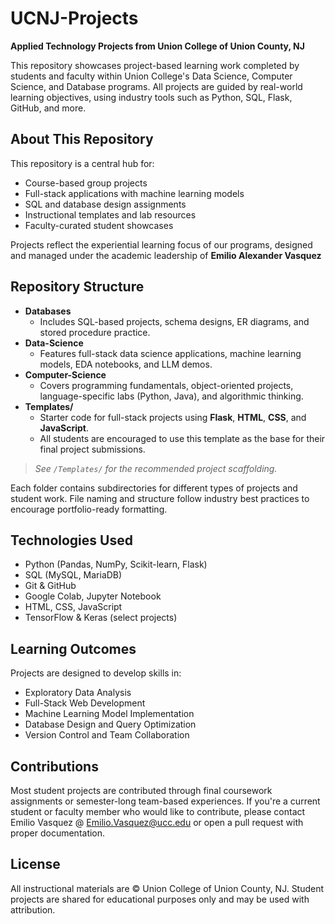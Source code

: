 # **UCNJ-Projects**

**Applied Technology Projects from Union College of Union County, NJ**

This repository showcases project-based learning work completed by students and faculty within Union College's Data Science, Computer Science, and Database programs. All projects are guided by real-world learning objectives, using industry tools such as Python, SQL, Flask, GitHub, and more.

## **About This Repository**

This repository is a central hub for:
- Course-based group projects
- Full-stack applications with machine learning models
- SQL and database design assignments
- Instructional templates and lab resources
- Faculty-curated student showcases

Projects reflect the experiential learning focus of our programs, designed and managed under the academic leadership of **Emilio Alexander Vasquez**

## **Repository Structure**

- **Databases**
  - Includes SQL-based projects, schema designs, ER diagrams, and stored procedure practice.
- **Data-Science**
  - Features full-stack data science applications, machine learning models, EDA notebooks, and LLM demos.
- **Computer-Science**
  - Covers programming fundamentals, object-oriented projects, language-specific labs (Python, Java), and algorithmic thinking.
- **Templates/**
  - Starter code for full-stack projects using **Flask**, **HTML**, **CSS**, and **JavaScript**.
  - All students are encouraged to use this template as the base for their final project submissions.

> *See `/Templates/` for the recommended project scaffolding.*

Each folder contains subdirectories for different types of projects and student work. File naming and structure follow industry best practices to encourage portfolio-ready formatting.

## **Technologies Used**

- Python (Pandas, NumPy, Scikit-learn, Flask)
- SQL (MySQL, MariaDB)
- Git & GitHub
- Google Colab, Jupyter Notebook
- HTML, CSS, JavaScript
- TensorFlow & Keras (select projects)

## **Learning Outcomes**

Projects are designed to develop skills in:
- Exploratory Data Analysis
- Full-Stack Web Development
- Machine Learning Model Implementation
- Database Design and Query Optimization
- Version Control and Team Collaboration

## **Contributions**

Most student projects are contributed through final coursework assignments or semester-long team-based experiences. If you're a current student or faculty member who would like to contribute, please contact Emilio Vasquez @ Emilio.Vasquez@ucc.edu or open a pull request with proper documentation.

## **License**

All instructional materials are © Union College of Union County, NJ. Student projects are shared for educational purposes only and may be used with attribution.
